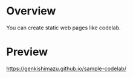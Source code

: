 # Overview

You can create static web pages like codelab.


# Preview

https://genkishimazu.github.io/sample-codelab/
